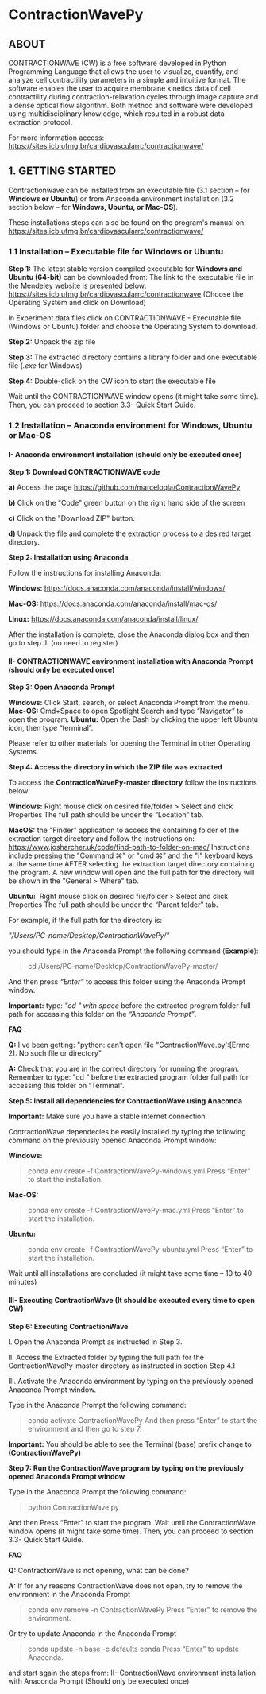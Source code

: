 # ContractionWavePy

## ABOUT

CONTRACTIONWAVE (CW) is a free software developed in Python Programming Language that allows the user to visualize, quantify, and analyze cell contractility parameters in a simple and intuitive format. The software enables the user to acquire membrane kinetics data of cell contractility during contraction-relaxation cycles through image capture and a dense optical flow algorithm. Both method and software were developed using multidisciplinary knowledge, which resulted in a robust data extraction protocol.

For more information access: https://sites.icb.ufmg.br/cardiovascularrc/contractionwave/

## 1. GETTING STARTED
Contractionwave can be installed from an executable file (3.1 section – for
**Windows or Ubuntu**) or from Anaconda environment installation (3.2 section below –
for **Windows, Ubuntu, or Mac-OS**).

These installations steps can also be found on the program's manual on: https://sites.icb.ufmg.br/cardiovascularrc/contractionwave/

### 1.1 Installation – Executable file for Windows or Ubuntu

**Step 1:** The latest stable version compiled executable for **Windows and Ubuntu (64-bit)** can be downloaded from: 
The link to the executable file in the Mendeley website is presented below:
https://sites.icb.ufmg.br/cardiovascularrc/contractionwave (Choose the Operating System and click on Download)

In Experiment data files click on CONTRACTIONWAVE - Executable file (Windows or
Ubuntu) folder and choose the Operating System to download.

**Step 2:** Unpack the zip file

**Step 3:** The extracted directory contains a library folder and one executable file (*.exe*
for Windows)

**Step 4:** Double-click on the CW icon to start the executable file

Wait until the CONTRACTIONWAVE window opens (it might take some time). Then, you can proceed to section 3.3- Quick Start Guide.

### 1.2 Installation – Anaconda environment for Windows, Ubuntu or Mac-OS
#### I- Anaconda environment installation (should only be executed once)


**Step 1: Download CONTRACTIONWAVE code**

**a)** Access the page https://github.com/marceloqla/ContractionWavePy

**b)** Click on the "Code" green button on the right hand side of the screen

**c)** Click on the "Download ZIP" button.

**d)** Unpack the file and complete the extraction process to a desired target directory.

**Step 2: Installation using Anaconda**

Follow the instructions for installing Anaconda:

**Windows:** https://docs.anaconda.com/anaconda/install/windows/

**Mac-OS:** https://docs.anaconda.com/anaconda/install/mac-os/

**Linux:** https://docs.anaconda.com/anaconda/install/linux/

After the installation is complete, close the Anaconda dialog box and then go to step II.
(no need to register)

#### **II- CONTRACTIONWAVE environment installation with Anaconda Prompt (should only be executed once)**

**Step 3: Open Anaconda Prompt**

**Windows:** Click Start, search, or select Anaconda Prompt from the menu.
**Mac-OS:** Cmd+Space to open Spotlight Search and type “Navigator” to open the program.
**Ubuntu:** Open the Dash by clicking the upper left Ubuntu icon, then type “terminal”.

Please refer to other materials for opening the Terminal in other Operating Systems.

**Step 4: Access the directory in which the ZIP file was extracted**

To access the **ContractionWavePy-master directory** follow the instructions below:

**Windows:** Right mouse click on desired file/folder > Select and click Properties
The full path should be under the “Location” tab.

**MacOS:** the "Finder" application to access the containing folder of the extraction target directory and follow the instructions on:
https://www.josharcher.uk/code/find-path-to-folder-on-mac/
Instructions include pressing the "Command ⌘" or "cmd ⌘" and the "i" keyboard keys at the same time AFTER selecting the extraction target directory containing the program. A new window will open and the full path for the directory will be shown in the "General > Where" tab.

**Ubuntu:**  Right mouse click on desired file/folder > Select and click Properties
The full path should be under the “Parent folder” tab.

For example, if the full path for the directory is:

*"/Users/PC-name/Desktop/ContractionWavePy/"*

you should type in the Anaconda Prompt the following command (**Example**):

> cd /Users/PC-name/Desktop/ContractionWavePy-master/

And then press *“Enter”* to access this folder using the Anaconda Prompt window.

**Important:** type: *"cd " with space* before the extracted program folder full path for accessing this
folder on the *“Anaconda Prompt”*.


**FAQ**

**Q:** I've been getting: "python: can't open file "ContractionWave.py':[Errno 2]: No such
file or directory"

**A:** Check that you are in the correct directory for running the program. Remember to
type:
"cd "
before the extracted program folder full path for accessing this
folder on “Terminal”.

**Step 5: Install all dependencies for ContractionWave using Anaconda**

**Important:** Make sure you have a stable internet connection.

ContractionWave dependecies be easily installed by typing the following command on the previously opened Anaconda Prompt window:

**Windows:**
>conda env create -f ContractionWavePy-windows.yml
Press “Enter” to start the installation.

**Mac-OS:**
>conda env create -f ContractionWavePy-mac.yml
Press “Enter” to start the installation.

**Ubuntu:**
>conda env create -f ContractionWavePy-ubuntu.yml
Press “Enter” to start the installation.

Wait until all installations are concluded (it might take some time – 10 to 40 minutes)

#### III- Executing ContractionWave (It should be executed every time to open CW)

**Step 6: Executing ContractionWave**

I. Open the Anaconda Prompt as instructed in Step 3.

II. Access the Extracted folder by typing the full path for the ContractionWavePy-master directory as instructed in section Step 4.1

III. Activate the Anaconda environment by typing on the previously opened Anaconda Prompt window.

Type in the Anaconda Prompt the following command:

> conda activate ContractionWavePy
And then press “Enter” to start the environment and then go to step 7.

**Important:** You should be able to see the Terminal (base) prefix change to **(ContractionWavePy)**

**Step 7: Run the ContractionWave program by typing on the previously opened Anaconda Prompt window**

Type in the Anaconda Prompt the following command:

> python ContractionWave.py

And then Press “Enter” to start the program.
Wait until the ContractionWave window opens (it might take some time). Then, you can proceed to section 3.3- Quick Start Guide.

**FAQ**

**Q:** ContractionWave is not opening, what can be done?

**A:** If for any reasons ContractionWave does not open, try to remove the environment in the Anaconda Prompt

> conda env remove -n ContractionWavePy
Press “Enter” to remove the environment.

Or try to update Anaconda in the Anaconda Prompt
> conda update -n base -c defaults conda
Press “Enter” to update Anaconda.

and start again the steps from: II- ContractionWave environment installation with Anaconda Prompt (Should only be executed once) 
